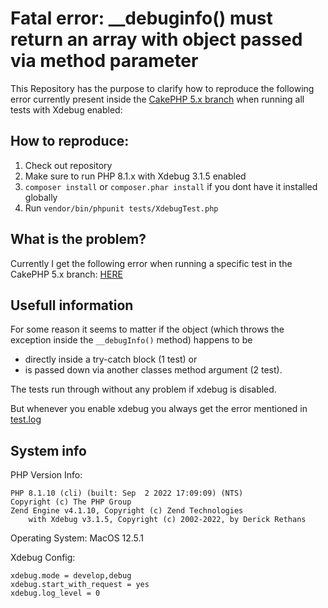 # Fatal error: __debuginfo() must return an array with object passed via method parameter

This Repository has the purpose to clarify how to reproduce the following error currently present inside the [CakePHP 5.x branch](https://github.com/cakephp/cakephp/tree/5.x) when running all tests with Xdebug enabled:

## How to reproduce:

1) Check out repository
2) Make sure to run PHP 8.1.x with Xdebug 3.1.5 enabled
3) `composer install` or `composer.phar install` if you dont have it installed globally
4) Run `vendor/bin/phpunit tests/XdebugTest.php`

## What is the problem?

Currently I get the following error when running a specific test in the CakePHP 5.x branch: [HERE](cakephp.log)

## Usefull information

For some reason it seems to matter if the object (which throws the exception inside the `__debugInfo()` method) happens to be
* directly inside a try-catch block (1 test) or 
* is passed down via another classes method argument (2 test).

The tests run through without any problem if xdebug is disabled.

But whenever you enable xdebug you always get the error mentioned in [test.log](test.log)

## System info

PHP Version Info:
```
PHP 8.1.10 (cli) (built: Sep  2 2022 17:09:09) (NTS)
Copyright (c) The PHP Group
Zend Engine v4.1.10, Copyright (c) Zend Technologies
    with Xdebug v3.1.5, Copyright (c) 2002-2022, by Derick Rethans
```

Operating System: MacOS 12.5.1

Xdebug Config:
```
xdebug.mode = develop,debug
xdebug.start_with_request = yes
xdebug.log_level = 0
```

